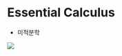 # Essential Calculus
- 미적분학

![](https://www.cengage.com/covers/imageServlet?productISBN13=9781285209067&image_type=LRGFC&catalog=cengage)
